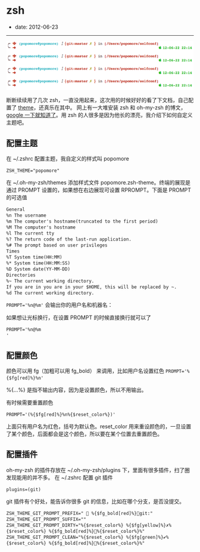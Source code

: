# zsh

- date: 2012-06-23

--------------------------


[![](../../uploads/2012/06/屏幕快照-2012-06-22-下午10.14.22.png)](../../uploads/2012/06/屏幕快照-2012-06-22-下午10.14.22.png)

断断续续用了几次 zsh，一直没用起来，这次用的时候好好的看了下文档，自己配置了 [theme](https://github.com/popomore/selfconf/blob/master/zsh/themes/popomore.zsh-theme)，还真乐在其中。 网上有一大堆安装 zsh 和 oh-my-zsh 的博文，[google 一下就知道了](https://www.google.com.hk/search?sugexp=chrome,mod=5&sourceid=chrome&ie=UTF-8&q=oh-my-zsh)。用 zsh 的人很多是因为他长的漂亮，我介绍下如何自定义主题吧。


## 配置主题


在 ~/.zshrc 配置主题，我自定义的样式叫 popomore

```
ZSH_THEME="popomore"
```

在 ~/.oh-my-zsh/themes 添加样式文件 popomore.zsh-theme。终端的展现是通过 PROMPT 设置的，如果想在右边展现可设置 RPROMPT。下面是 PROMPT 的可选值

```
General
%n The username
%m The computer's hostname(truncated to the first period)
%M The computer's hostname
%l The current tty
%? The return code of the last-run application.
%# The prompt based on user privileges
Times
%T System time(HH:MM)
%* System time(HH:MM:SS)
%D System date(YY-MM-DD)
Directories
%~ The current working directory.
If you are in you are in your $HOME, this will be replaced by ~.
%d The current working directory.
```

`PROMPT='%n@%m'` 会输出你的用户名和机器名：

如果想让光标换行，在设置 PROMPT 的时候直接换行就可以了

```
PROMPT='%n@%m
'
```


## 配置颜色


颜色可以用 fg（加粗可以用 fg_bold） 来调用，比如用户名设置红色 `PROMPT='%{$fg[red]%}%n'`

%{...%} 是指不输出内容，因为是设置颜色，所以不用输出。

有时候需要重置颜色

```
PROMPT='(%{$fg[red]%}%n%{$reset_color%})'
```

上面只有用户名为红色，括号为默认色。reset_color 用来重设颜色的，一旦设置了某个颜色，后面都会是这个颜色，所以要在某个位置去重置颜色。


## 配置插件


oh-my-zsh 的插件存放在 ~/.oh-my-zsh/plugins 下，里面有很多插件，扫了圈发现能用的并不多。 在 ~/.zshrc 配置 git 插件

```
plugins=(git)
```

git 插件有个好处，能告诉你很多 git 的信息，比如在哪个分支，是否没提交。

```
ZSH_THEME_GIT_PROMPT_PREFIX="  %{$fg_bold[red]%}git:"
ZSH_THEME_GIT_PROMPT_SUFFIX=""
ZSH_THEME_GIT_PROMPT_DIRTY="%{$reset_color%} %{$fg[yellow]%}✗%{$reset_color%} %{$fg_bold[red]%}%{$reset_color%}%"
ZSH_THEME_GIT_PROMPT_CLEAN="%{$reset_color%} %{$fg[green]%}✔%{$reset_color%} %{$fg_bold[red]%}%{$reset_color%}%"
```
